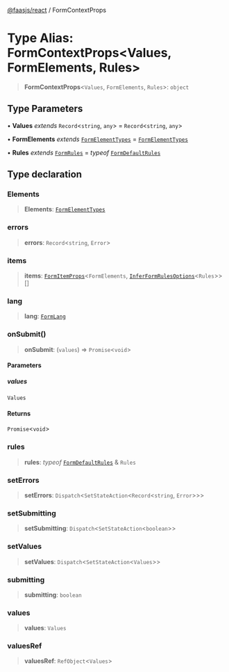 [@faasjs/react](../README.md) / FormContextProps

# Type Alias: FormContextProps\<Values, FormElements, Rules\>

> **FormContextProps**\<`Values`, `FormElements`, `Rules`\>: `object`

## Type Parameters

• **Values** *extends* `Record`\<`string`, `any`\> = `Record`\<`string`, `any`\>

• **FormElements** *extends* [`FormElementTypes`](FormElementTypes.md) = [`FormElementTypes`](FormElementTypes.md)

• **Rules** *extends* [`FormRules`](FormRules.md) = *typeof* [`FormDefaultRules`](../variables/FormDefaultRules.md)

## Type declaration

### Elements

> **Elements**: [`FormElementTypes`](FormElementTypes.md)

### errors

> **errors**: `Record`\<`string`, `Error`\>

### items

> **items**: [`FormItemProps`](FormItemProps.md)\<`FormElements`, [`InferFormRulesOptions`](InferFormRulesOptions.md)\<`Rules`\>\>[]

### lang

> **lang**: [`FormLang`](FormLang.md)

### onSubmit()

> **onSubmit**: (`values`) => `Promise`\<`void`\>

#### Parameters

##### values

`Values`

#### Returns

`Promise`\<`void`\>

### rules

> **rules**: *typeof* [`FormDefaultRules`](../variables/FormDefaultRules.md) & `Rules`

### setErrors

> **setErrors**: `Dispatch`\<`SetStateAction`\<`Record`\<`string`, `Error`\>\>\>

### setSubmitting

> **setSubmitting**: `Dispatch`\<`SetStateAction`\<`boolean`\>\>

### setValues

> **setValues**: `Dispatch`\<`SetStateAction`\<`Values`\>\>

### submitting

> **submitting**: `boolean`

### values

> **values**: `Values`

### valuesRef

> **valuesRef**: `RefObject`\<`Values`\>
